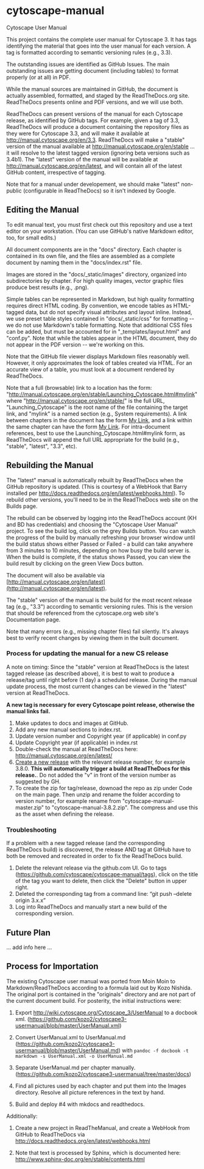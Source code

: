 # cytoscape-manual
Cytoscape User Manual

This project contains the complete user manual for Cytoscape 3. It has tags identifying the material that goes into the user manual for each version. A tag is formatted according to semantic versioning rules (e.g., 3.3).

The outstanding issues are identified as GitHub Issues. The main outstanding issues are getting document (including tables) to format properly (or at all) in PDF.

While the manual sources are maintained in GitHub, the document is actually assembled, formatted, and staged by the ReadTheDocs.org site. ReadTheDocs presents online and PDF versions, and we will use both.

ReadTheDocs can present versions of the manual for each Cytoscape release, as identified by GitHub tags. For example, given a tag of 3.3, ReadTheDocs will produce a document containing the repository files as they were for Cytoscape 3.3, and will make it available at http://manual.cytoscape.org/en/3.3. ReadTheDocs will make a "stable" version of the manual available at http://manual.cytoscape.org/en/stable ... it will resolve to the latest tagged version (ignoring beta versions such as 3.4b1). The "latest" version of the manual will be available at http://manual.cytoscape.org/en/latest, and will contain all of the latest GitHub content, irrespective of tagging.

Note that for a manual under developement, we should make "latest" non-public (configurable in ReadTheDocs) so it isn't indexed by Google.

## Editing the Manual
To edit manual text, you must first check out this repository and use a text editor on your workstation. (You can use GitHub's native Markdown editor, too, for small edits.)

All document components are in the "docs" directory. Each chapter is contained in its own file, and the files are assembled as a complete document by naming them in the "docs/index.rst" file.

Images are stored in the "docs/_static/images" directory, organized into subdirectories by chapter. For high quality images, vector graphic files produce best results (e.g., .png).

Simple tables can be represented in Markdown, but high quality formatting requires direct HTML coding. By convention, we encode tables as HTML-tagged data, but do not specify visual attributes and layout inline. Instead, we use preset table styles contained in "docs/_static/css" for formatting -- we do not use Markdown's table formatting. Note that additional CSS files can be added, but must be accounted for in "_templates/layout.html" and "conf.py". Note that while the tables appear in the HTML document, they do not appear in the PDF version -- we're working on this.

Note that the GitHub file viewer displays Markdown files reasonably well. However, it only approximates the look of tables created via HTML. For an accurate view of a table, you must look at a document rendered by ReadTheDocs.

Note that a full (browsable) link to a location has the form: "http://manual.cytoscape.org/en/stable/Launching_Cytoscape.html#mylink" where "http://manual.cytoscape.org/en/stable/" is the full URL, "Launching_Cytoscape" is the root name of the file containing the target link, and "mylink" is a named section (e.g., <a name="mylink">System requirements</a>). A link between chapters in the document has the form [My Link](Launching_Cytoscape.html#mylink), and a link within the same chapter can have the form [My Link](#mylink). For intra-document references, best to use the Launching_Cytoscape.html#mylink form, as ReadTheDocs will append the full URL appropriate for the build (e.g., "stable", "latest", "3.3", etc).

## Rebuilding the Manual
The "latest" manual is automatically rebuilt by ReadTheDocs when the GitHub repository is updated. (This is courtesy of a WebHook that Barry installed per http://docs.readthedocs.org/en/latest/webhooks.html). To rebuild other versions, you'll need to be in the ReadTheDocs web site on the Builds page.

The rebuild can be observed by logging into the ReadTheDocs account (KH and BD has credentials) and choosing the "Cytoscape User Manual" project. To see the build log, click on the grey Builds button. You can watch the progress of the build by manually refreshing your browser window until the build status shows either Passed or Failed - a build can take anywhere from 3 minutes to 10 minutes, depending on how busy the build server is. When the build is complete, if the status shows Passed, you can view the build result by clicking on the green View Docs button. 

The document will also be available via [http://manual.cytoscape.org/en/latest](http://manual.cytoscape.org/en/latest).

The "stable" version of the manual is the build for the most recent release tag (e.g., "3.3") according to semantic versioning rules. This is the version that should be referenced from the cytoscape.org web site's Documentation page. 

Note that many errors (e.g., missing chapter files) fail silently. It's always best to verify recent changes by viewing them in the built document.

### Process for updating the manual for a new CS release ###

A note on timing: Since the "stable" version at ReadTheDocs is the latest tagged release (as described above), it is best to wait to produce a release/tag until right before (1 day) a scheduled release. During the manual update process, the most current changes can be viewed in the "latest" version at ReadTheDocs.

**A new tag is necessary for every Cytoscape point release, otherwise the manual links fail.**

1. Make updates to docs and images at GitHub.
2. Add any new manual sections to index.rst. 
3. Update version number and Copyright year (if applicable) in conf.py
4. Update Copyright year (if applicable) in index.rst
5. Double-check the manual at ReadTheDocs here: http://manual.cytoscape.org/en/latest/
6. [Create a new release](https://github.com/cytoscape/cytoscape-manual/releases) with the relevant release number, for example 3.8.0. **This will automatically trigger a build at ReadTheDocs for this release.**. Do not added the "v" in front of the version number as suggested by GH. 
7. To create the zip for tag/release, downoad the repo as zip under Code on the main page. Then unzip and rename the folder according to version number, for example rename from "cytoscape-manual-master.zip" to "cytoscape-manual-3.8.2.zip". The compress and use this as the asset when defining the release.

### Troubleshooting ###

If a problem with a new tagged release (and the corresponding ReadTheDocs build) is discovered, the release AND tag at GitHub have to both be removed and recreated in order to fix the ReadTheDocs build. 
1. Delete the relevant release via the github.com UI. Go to tags (https://github.com/cytoscape/cytoscape-manual/tags), click on the title of the tag you want to delete, then click the "Delete" button in upper right. 
2. Deleted the corresponding tag from a command line: “git push –delete origin 3.x.x”
3. Log into ReadTheDocs and manually start a new build of the corresponding version.

## Future Plan

... add info here ...

## Process for Importation
The existing Cytoscape user manual was ported from Moin Moin to Markdown/ReadTheDocs according to a formula laid out by Kozo Nishida. The original port is contained in the "originals" directory and are not part of the current document build. For posterity, the initial instructions were:

1. Export http://wiki.cytoscape.org/Cytoscape_3/UserManual to a
docbook xml. (https://github.com/kozo2/cytoscape3-usermanual/blob/master/UserManual.xml)

2. Convert UserManual.xml to UserManual.md
(https://github.com/kozo2/cytoscape3-usermanual/blob/master/UserManual.md)
with ```pandoc -f docbook -t markdown -s UserManual.xml -o UserManual.md```

3. Separate UserManual.md per chapter manually.
(https://github.com/kozo2/cytoscape3-usermanual/tree/master/docs)

4. Find all pictures used by each chapter and put them into the Images directory. Resolve all picture references in the text by hand.

5. Build and deploy #4 with mkdocs and readthedocs.
 
Additionally:

1. Create a new project in ReadTheManual, and create a WebHook from GitHub to ReadTheDocs via http://docs.readthedocs.org/en/latest/webhooks.html

1. Note that text is processed by Sphinx, which is documented here: http://www.sphinx-doc.org/en/stable/contents.html
